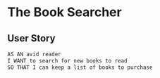 # The Book Searcher

## User Story

```md
AS AN avid reader
I WANT to search for new books to read
SO THAT I can keep a list of books to purchase
```
